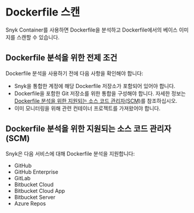 # Dockerfile 스캔

Snyk Container를 사용하면 Dockerfile을 분석하고 Dockerfile에서의 베이스 이미지를 스캔할 수 있습니다.

## Dockerfile 분석을 위한 전제 조건

Dockerfile 분석을 사용하기 전에 다음 사항을 확인해야 합니다:

* Snyk을 통합한 계정에 해당 Dockerfile 저장소가 포함되어 있어야 합니다.
* Dockerfile을 포함한 Git 저장소를 위한 통합을 구성해야 합니다. 자세한 정보는 [Dockerfile 분석을 위한 지원되는 소스 코드 관리자(SCM)](./#supported-scms-for-dockerfile-analysis)를 참조하십시오.
* 이미 모니터링을 위해 관련 컨테이너 프로젝트를 가져왔어야 합니다.

## Dockerfile 분석을 위한 지원되는 소스 코드 관리자(SCM)

Snyk은 다음 서비스에 대해 Dockerfile 분석을 지원합니다:

* GitHub
* GitHub Enterprise
* GitLab
* Bitbucket Cloud
* Bitbucket Cloud App
* Bitbucket Server
* Azure Repos
